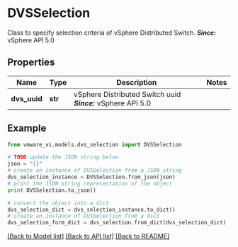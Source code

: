 # DVSSelection

Class to specify selection criteria of vSphere Distributed Switch.  ***Since:*** vSphere API 5.0 

## Properties
Name | Type | Description | Notes
------------ | ------------- | ------------- | -------------
**dvs_uuid** | **str** | vSphere Distributed Switch uuid  ***Since:*** vSphere API 5.0  | 

## Example

```python
from vmware_vi.models.dvs_selection import DVSSelection

# TODO update the JSON string below
json = "{}"
# create an instance of DVSSelection from a JSON string
dvs_selection_instance = DVSSelection.from_json(json)
# print the JSON string representation of the object
print DVSSelection.to_json()

# convert the object into a dict
dvs_selection_dict = dvs_selection_instance.to_dict()
# create an instance of DVSSelection from a dict
dvs_selection_form_dict = dvs_selection.from_dict(dvs_selection_dict)
```
[[Back to Model list]](../README.md#documentation-for-models) [[Back to API list]](../README.md#documentation-for-api-endpoints) [[Back to README]](../README.md)


